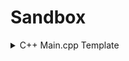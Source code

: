 # Sandbox

<details>
  <summary>C++ Main.cpp Template</summary>
  ``` cpp
  #include <ostream>
  #include <iomanip>
  using std::cout;
  using std::endl;
  using std::setw;
  using std::setfill;

  int main() {
    return 0;
   }
  ```
</details>
